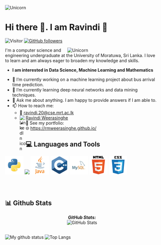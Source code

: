 <img align="float"  alt="Unicorn" src="https://user-images.githubusercontent.com/74038190/241765440-80728820-e06b-4f96-9c9e-9df46f0cc0a5.gif" />

# Hi there 👋. I am Ravindi 👧
![Visitor](https://visitor-badge.laobi.icu/badge?page_id=RMWeerasinghe.repoName) [![GitHub followers](https://img.shields.io/github/followers/RMWeerasinghe.svg?style=social&label=Follow)](https://github.com/RMWeerasinghe?tab=followers)<br/>

<!--
**RMWeerasinghe/RMWeerasinghe** is a ✨ _special_ ✨ repository because its `README.md` (this file) appears on your GitHub profile.

Here are some ideas to get you started:

- 🔭 I’m currently working on ...
- 🌱 I’m currently learning ...
- 👯 I’m looking to collaborate on ...
- 🤔 I’m looking for help with ...
- 💬 Ask me about ...
- 📫 How to reach me: ...
- 😄 Pronouns: ...
- ⚡ Fun fact: ...
-->
<img align="right" width=300px alt="Unicorn" src="https://user-images.githubusercontent.com/74038190/249570803-02293768-9242-47e1-bf8f-d084ba0a2d1d.gif" />

I'm a computer science and engineering undergraduate at the University of Moratuwa, Sri Lanka. I love to learn and am always eager to broaden my knowledge and skills. 
* **I am interested in Data Science, Machine Learning and Mathematics**

- 🔭 I’m currently working on a machine learning project about bus arrival time prediction.
- 🌱 I’m currently learning deep neural networks and data mining techniques.
- 💬 Ask me about anything. I am happy to provide answers if I am able to.
- 📫 How to reach me:
  - 📧 ravindi.20@cse.mrt.ac.lk
  - <a href = "https://www.linkedin.com/in/ravindi-weerasinghe-07902923b/">
      <img align="left" alt="LinkedIn icon" width="20px" src="https://encrypted-tbn0.gstatic.com/images?q=tbn:ANd9GcTC0jHtU-E9YqAeC-9QrRSHWgCEeuezJYS0BQ&usqp=CAU" />
      Ravindi Weerasinghe
    </a>
- 👩 See my portfolio:
    -  🌐 https://rmweerasinghe.github.io/

  
## 💻 Languages and Tools

<code><img height="60" src="https://raw.githubusercontent.com/github/explore/80688e429a7d4ef2fca1e82350fe8e3517d3494d/topics/python/python.png"></code>
<code><img height="60" src="https://user-images.githubusercontent.com/25181517/183890595-779a7e64-3f43-4634-bad2-eceef4e80268.png"></code>
<code><img height="60" src="https://raw.githubusercontent.com/github/explore/80688e429a7d4ef2fca1e82350fe8e3517d3494d/topics/java/java.png"></code>
<code><img height="60" src="https://raw.githubusercontent.com/github/explore/80688e429a7d4ef2fca1e82350fe8e3517d3494d/topics/cpp/cpp.png"></code>
<code><img height="60" src="https://raw.githubusercontent.com/github/explore/80688e429a7d4ef2fca1e82350fe8e3517d3494d/topics/mysql/mysql.png"></code>
<code><img height="60" src="https://raw.githubusercontent.com/github/explore/80688e429a7d4ef2fca1e82350fe8e3517d3494d/topics/html/html.png"></code>
<code><img height="60" src="https://raw.githubusercontent.com/github/explore/80688e429a7d4ef2fca1e82350fe8e3517d3494d/topics/css/css.png"></code>


<br>
<br>


## 📊 Github Stats 

<div>

  <p align="center">
  <b><em>GitHub Stats:</em></b> <br>
    <img src="https://github-readme-streak-stats.herokuapp.com/?user=RMWeerasinghe" alt="GitHub Stats"/> <br><br>
  
</div>

![My github status](https://github-readme-stats.vercel.app/api?username=RMWeerasinghe&show_icons=true&include_all_commits=true)
![Top Langs](https://github-readme-stats.vercel.app/api/top-langs/?username=RMWeerasinghe&layout=compact)


